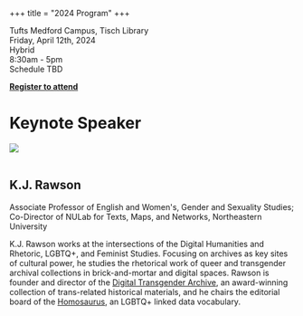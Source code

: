 +++
title = "2024 Program"
+++

Tufts Medford Campus, Tisch Library  
Friday, April 12th, 2024  
Hybrid   
8:30am - 5pm    
Schedule TBD

[**Register to attend**](https://docs.google.com/forms/d/e/1FAIpQLSdHHkfdM8bIGgms2I5TzzDQIKHfxW4ZoKHM25kL_C7pulAQUg/viewform)

# Keynote Speaker

<img src="https://cssh.northeastern.edu/wp-content/uploads/2020/06/rawson-e1646660616976-1125x1500-c-default.jpg" style="max-width:40%; padding-bottom: 1rem;"/>

## K.J. Rawson

Associate Professor of English and Women's, Gender and Sexuality Studies; Co-Director of NULab for Texts, Maps, and Networks, Northeastern University

K.J. Rawson works at the intersections of the Digital Humanities and Rhetoric, LGBTQ+, and Feminist Studies. Focusing on archives as key sites of cultural power, he studies the rhetorical work of queer and transgender archival collections in brick-and-mortar and digital spaces. Rawson is founder and director of the [Digital Transgender Archive](https://www.digitaltransgenderarchive.net/), an award-winning collection of trans-related historical materials, and he chairs the editorial board of the [Homosaurus](https://homosaurus.org/), an LGBTQ+ linked data vocabulary.


